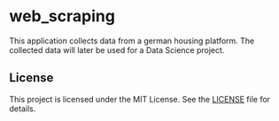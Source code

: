 # web_scraping
This application collects data from a german housing platform. The collected data will later be used for a Data Science project.

## License

This project is licensed under the MIT License. See the [LICENSE](LICENSE) file for details.
